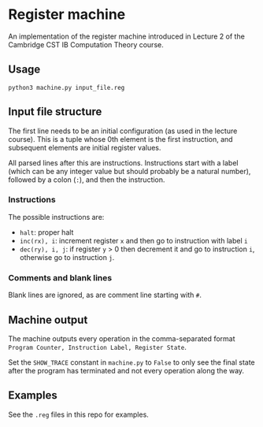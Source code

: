 # Register machine

An implementation of the register machine introduced in Lecture 2 of the Cambridge CST IB Computation Theory course.

## Usage
`python3 machine.py input_file.reg`

## Input file structure
The first line needs to be an initial configuration (as used in the lecture course). This is a tuple whose 0th element is the first instruction, and subsequent elements are initial register values.

All parsed lines after this are instructions. Instructions start with a label (which can be any integer value but should probably be a natural number), followed by a colon (`:`), and then the instruction.

### Instructions

The possible instructions are:
- `halt`: proper halt
- `inc(rx), i`: increment register `x` and then go to instruction with label `i`
- `dec(ry), i, j`: if register `y` > 0 then decrement it and go to instruction `i`, otherwise go to instruction `j`.

### Comments and blank lines
Blank lines are ignored, as are comment line starting with `#`.

## Machine output
The machine outputs every operation in the comma-separated format `Program Counter, Instruction Label, Register State`.

Set the `SHOW_TRACE` constant in `machine.py` to `False` to only see the final state after the program has terminated and not every operation along the way.

## Examples
See the `.reg` files in this repo for examples.